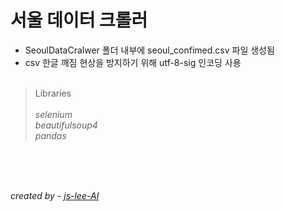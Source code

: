 # 서울 데이터 크롤러

- SeoulDataCralwer 폴더 내부에 seoul_confimed.csv 파일 생성됨
- csv 한글 깨짐 현상을 방지하기 위해 utf-8-sig 인코딩 사용
<br><br>

> Libraries<br><br>
    *selenium*<br>
    *beautifulsoup4*<br>
    *pandas*<br>
    
<br><br><br>

*created by - <u>js-lee-AI</u>*